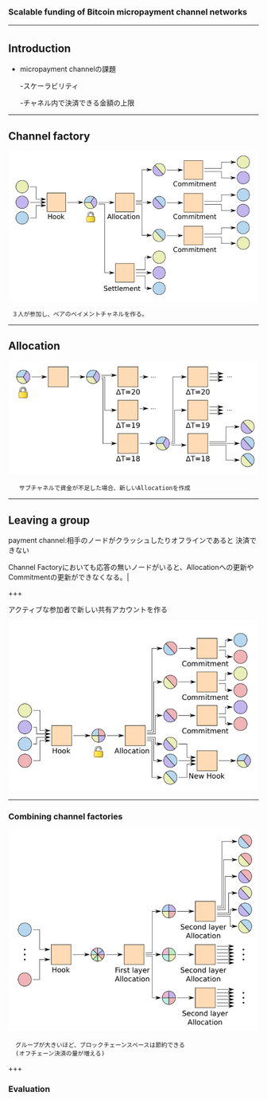 ### Scalable funding of Bitcoin micropayment channel networks





---
## Introduction　
- micropayment channelの課題

  -スケーラビリティ
  
  -チャネル内で決済できる金額の上限




---


## Channel factory

![alt](mpay2.png)

     ３人が参加し、ペアのペイメントチャネルを作る。
---


## Allocation

![alt](mpay4.png)

       サブチャネルで資金が不足した場合、新しいAllocationを作成
---


##  Leaving a group

payment channel:相手のノードがクラッシュしたりオフラインであると
決済できない



Channel Factoryにおいても応答の無いノードがいると、Allocationへの更新やCommitmentの更新ができなくなる。|

+++

アクティブな参加者で新しい共有アカウントを作る

![alt](mpay6.png) 
      
---

### Combining channel factories
     

![alt](mpay7.png)
      
      グループが大きいほど、ブロックチェーンスペースは節約できる
      (オフチェーン決済の量が増える)
  
+++

### Evaluation
